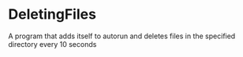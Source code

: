 # DeletingFiles
A program that adds itself to autorun and deletes files in the specified directory every 10 seconds
